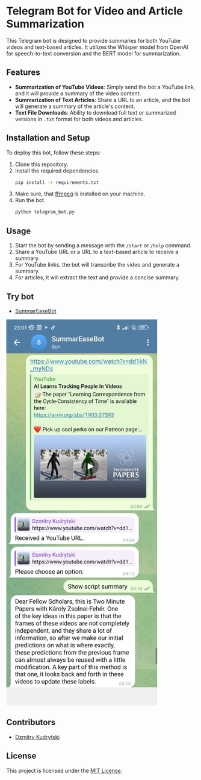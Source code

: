 # Telegram Bot for Video and Article Summarization

This Telegram bot is designed to provide summaries for both YouTube videos and text-based articles. It utilizes the Whisper model from OpenAI for speech-to-text conversion and the BERT model for summarization.

## Features

- **Summarization of YouTube Videos**: Simply send the bot a YouTube link, and it will provide a summary of the video content.
- **Summarization of Text Articles**: Share a URL to an article, and the bot will generate a summary of the article's content.
- **Text File Downloads**: Ability to download full text or summarized versions in `.txt` format for both videos and articles.

## Installation and Setup

To deploy this bot, follow these steps:

1. Clone this repository.
2. Install the required dependencies.
    ```bash
    pip install -r requirements.txt
    ```
3. Make sure, that [ffmpeg](https://www.ffmpeg.org/download.html) is installed on your machine.
4. Run the bot.
    ```bash
    python telegram_bot.py
    ```

## Usage

1. Start the bot by sending a message with the `/start` or `/help` command.
2. Share a YouTube URL or a URL to a text-based article to receive a summary.
3. For YouTube links, the bot will transcribe the video and generate a summary.
4. For articles, it will extract the text and provide a concise summary.

## Try bot
- [SummarEaseBot](https://t.me/SummarEaseBot)


![BotImage](bot_example.jpg)
## Contributors

- [Dzmitry Kudrytski](https://github.com/kudrikmed/)

## License

This project is licensed under the [MIT License](link_to_license_file).